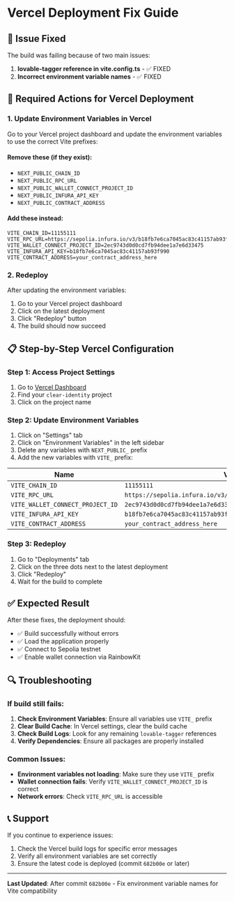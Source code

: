 # Vercel Deployment Fix Guide

## 🚨 Issue Fixed

The build was failing because of two main issues:

1. **lovable-tagger reference in vite.config.ts** - ✅ FIXED
2. **Incorrect environment variable names** - ✅ FIXED

## 🔧 Required Actions for Vercel Deployment

### 1. Update Environment Variables in Vercel

Go to your Vercel project dashboard and update the environment variables to use the correct Vite prefixes:

#### Remove these (if they exist):
- `NEXT_PUBLIC_CHAIN_ID`
- `NEXT_PUBLIC_RPC_URL`
- `NEXT_PUBLIC_WALLET_CONNECT_PROJECT_ID`
- `NEXT_PUBLIC_INFURA_API_KEY`
- `NEXT_PUBLIC_CONTRACT_ADDRESS`

#### Add these instead:
```
VITE_CHAIN_ID=11155111
VITE_RPC_URL=https://sepolia.infura.io/v3/b18fb7e6ca7045ac83c41157ab93f990
VITE_WALLET_CONNECT_PROJECT_ID=2ec9743d0d0cd7fb94dee1a7e6d33475
VITE_INFURA_API_KEY=b18fb7e6ca7045ac83c41157ab93f990
VITE_CONTRACT_ADDRESS=your_contract_address_here
```

### 2. Redeploy

After updating the environment variables:

1. Go to your Vercel project dashboard
2. Click on the latest deployment
3. Click "Redeploy" button
4. The build should now succeed

## 📋 Step-by-Step Vercel Configuration

### Step 1: Access Project Settings
1. Go to [Vercel Dashboard](https://vercel.com/dashboard)
2. Find your `clear-identity` project
3. Click on the project name

### Step 2: Update Environment Variables
1. Click on "Settings" tab
2. Click on "Environment Variables" in the left sidebar
3. Delete any variables with `NEXT_PUBLIC_` prefix
4. Add the new variables with `VITE_` prefix:

| Name | Value |
|------|-------|
| `VITE_CHAIN_ID` | `11155111` |
| `VITE_RPC_URL` | `https://sepolia.infura.io/v3/b18fb7e6ca7045ac83c41157ab93f990` |
| `VITE_WALLET_CONNECT_PROJECT_ID` | `2ec9743d0d0cd7fb94dee1a7e6d33475` |
| `VITE_INFURA_API_KEY` | `b18fb7e6ca7045ac83c41157ab93f990` |
| `VITE_CONTRACT_ADDRESS` | `your_contract_address_here` |

### Step 3: Redeploy
1. Go to "Deployments" tab
2. Click on the three dots next to the latest deployment
3. Click "Redeploy"
4. Wait for the build to complete

## ✅ Expected Result

After these fixes, the deployment should:
- ✅ Build successfully without errors
- ✅ Load the application properly
- ✅ Connect to Sepolia testnet
- ✅ Enable wallet connection via RainbowKit

## 🔍 Troubleshooting

### If build still fails:

1. **Check Environment Variables**: Ensure all variables use `VITE_` prefix
2. **Clear Build Cache**: In Vercel settings, clear the build cache
3. **Check Build Logs**: Look for any remaining `lovable-tagger` references
4. **Verify Dependencies**: Ensure all packages are properly installed

### Common Issues:

- **Environment variables not loading**: Make sure they use `VITE_` prefix
- **Wallet connection fails**: Verify `VITE_WALLET_CONNECT_PROJECT_ID` is correct
- **Network errors**: Check `VITE_RPC_URL` is accessible

## 📞 Support

If you continue to experience issues:
1. Check the Vercel build logs for specific error messages
2. Verify all environment variables are set correctly
3. Ensure the latest code is deployed (commit `682b00e` or later)

---

**Last Updated**: After commit `682b00e` - Fix environment variable names for Vite compatibility
